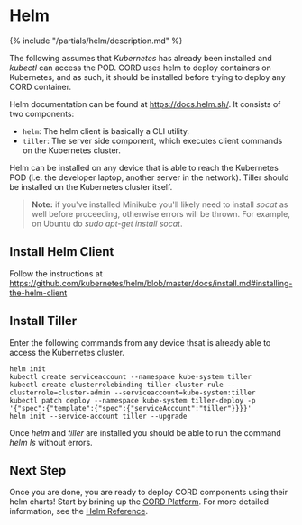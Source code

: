 # Helm

{% include "/partials/helm/description.md" %}

The following assumes that *Kubernetes* has already been installed
and *kubectl* can access the POD. CORD uses helm to deploy containers
on Kubernetes, and as such, it should be installed before trying to
deploy any CORD container.

Helm documentation can be found at <https://docs.helm.sh/>. It consists
of two components:

* `helm`: The helm client is basically a CLI utility.
* `tiller`: The server side component, which executes client commands on the Kubernetes cluster.

Helm can be installed on any device that is able to reach the
Kubernetes POD (i.e. the developer laptop, another server in the
network). Tiller should be installed on the Kubernetes cluster itself.

> **Note:** if you've installed Minikube you'll likely need to install *socat* as well before proceeding, otherwise errors will be thrown. For example, on Ubuntu do *sudo apt-get install socat*.

## Install Helm Client

Follow the instructions at <https://github.com/kubernetes/helm/blob/master/docs/install.md#installing-the-helm-client>

## Install Tiller

Enter the following commands from any device thsat is already
able to access the Kubernetes cluster.

```shell
helm init
kubectl create serviceaccount --namespace kube-system tiller
kubectl create clusterrolebinding tiller-cluster-rule --clusterrole=cluster-admin --serviceaccount=kube-system:tiller
kubectl patch deploy --namespace kube-system tiller-deploy -p '{"spec":{"template":{"spec":{"serviceAccount":"tiller"}}}}'
helm init --service-account tiller --upgrade
```

Once *helm* and *tiller* are installed you should be able to run the
command *helm ls* without errors.

## Next Step

Once you are done, you are ready to deploy CORD components using their
helm charts! Start by brining up the
[CORD Platform](../platform.md). For more detailed information, see
the [Helm Reference](../charts/helm.md).
